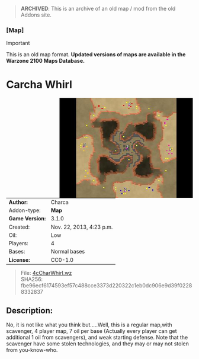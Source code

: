 > **ARCHIVED**: This is an archive of an old map / mod from the old Addons site.

### [Map]

> [!IMPORTANT]
> This is an old map format. **Updated versions of maps are available in the Warzone 2100 Maps Database.**

# Carcha Whirl

<img src="./preview.jpg" align="right" />

| | |
| - | - |
| __Author:__ | Charca |
| Addon-type: | __Map__ |
| __Game Version:__ | 3.1.0 |
| Created: | Nov. 22, 2013, 4:23 p.m. |
| Oil: | Low |
| Players: | 4 |
| Bases: | Normal bases |
| __License:__ | CC0-1.0 |

> File: [4cCharWhirl.wz](https://github.com/Warzone2100/old-addons-site/raw/main/assets/248/4cCharWhirl.wz)  
> SHA256: fbe96ecf6174593ef57c488cce3373d220322c1eb0dc906e9d39f02288332837

## Description:

No, it is not like what you think but.....Well, this is a regular map,with scavenger, 4 player map, 7 oil per base (Actually every player can get additional 1 oil from scavengers), and weak starting defense. Note that the scavenger have some stolen technologies, and they may or may not stolen from you-know-who.

